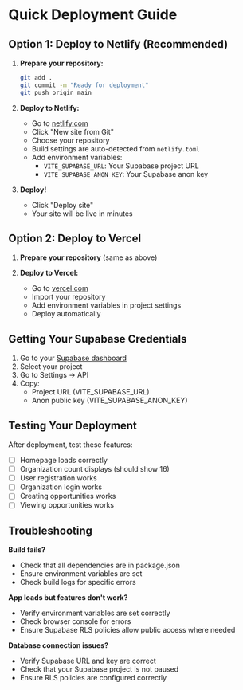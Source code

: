 # Quick Deployment Guide

## Option 1: Deploy to Netlify (Recommended)

1. **Prepare your repository:**
   ```bash
   git add .
   git commit -m "Ready for deployment"
   git push origin main
   ```

2. **Deploy to Netlify:**
   - Go to [netlify.com](https://netlify.com)
   - Click "New site from Git"
   - Choose your repository
   - Build settings are auto-detected from `netlify.toml`
   - Add environment variables:
     - `VITE_SUPABASE_URL`: Your Supabase project URL
     - `VITE_SUPABASE_ANON_KEY`: Your Supabase anon key

3. **Deploy!** 
   - Click "Deploy site"
   - Your site will be live in minutes

## Option 2: Deploy to Vercel

1. **Prepare your repository** (same as above)

2. **Deploy to Vercel:**
   - Go to [vercel.com](https://vercel.com)
   - Import your repository
   - Add environment variables in project settings
   - Deploy automatically

## Getting Your Supabase Credentials

1. Go to your [Supabase dashboard](https://supabase.com/dashboard)
2. Select your project
3. Go to Settings → API
4. Copy:
   - Project URL (VITE_SUPABASE_URL)
   - Anon public key (VITE_SUPABASE_ANON_KEY)

## Testing Your Deployment

After deployment, test these features:
- [ ] Homepage loads correctly
- [ ] Organization count displays (should show 16)
- [ ] User registration works
- [ ] Organization login works
- [ ] Creating opportunities works
- [ ] Viewing opportunities works

## Troubleshooting

**Build fails?**
- Check that all dependencies are in package.json
- Ensure environment variables are set
- Check build logs for specific errors

**App loads but features don't work?**
- Verify environment variables are set correctly
- Check browser console for errors
- Ensure Supabase RLS policies allow public access where needed

**Database connection issues?**
- Verify Supabase URL and key are correct
- Check that your Supabase project is not paused
- Ensure RLS policies are configured correctly
